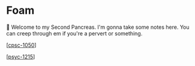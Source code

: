 # Foam

👋 Welcome to my Second Pancreas. I'm gonna take some notes here. You can creep through em if you're a pervert or something.

[[cpsc-1050]]

[[psyc-1215]]

[//begin]: # "Autogenerated link references for markdown compatibility"
[cpsc-1050]: cpsc-1050 "CPSC 1050"
[psyc-1215]: psyc-1215 "PSYC 1215"
[//end]: # "Autogenerated link references"